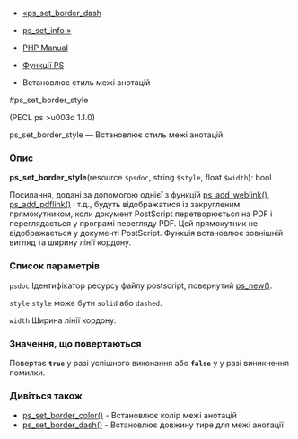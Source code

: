 - [«ps_set_border_dash](function.ps-set-border-dash.md)
- [ps_set_info »](function.ps-set-info.md)

- [PHP Manual](index.md)
- [Функції PS](ref.ps.md)
- Встановлює стиль межі анотацій

#ps_set_border_style

(PECL ps \>u003d 1.1.0)

ps_set_border_style — Встановлює стиль межі анотацій

### Опис

**ps_set_border_style**(resource `$psdoc`, string `$style`, float
`$width`): bool

Посилання, додані за допомогою однієї з функцій
[ps_add_weblink()](function.ps-add-weblink.md),
[ps_add_pdflink()](function.ps-add-pdflink.md) і т.д., будуть
відображатися із закругленим прямокутником, коли документ PostScript
перетворюється на PDF і переглядається у програмі перегляду PDF. Цей
прямокутник не відображається у документі PostScript. Функція
встановлює зовнішній вигляд та ширину лінії кордону.

### Список параметрів

`psdoc`
Ідентифікатор ресурсу файлу postscript, повернутий
[ps_new()](function.ps-new.md).

`style`
`style` може бути `solid` або `dashed`.

`width`
Ширина лінії кордону.

### Значення, що повертаються

Повертає **`true`** у разі успішного виконання або **`false`** у
у разі виникнення помилки.

### Дивіться також

- [ps_set_border_color()](function.ps-set-border-color.md) -
Встановлює колір межі анотацій
- [ps_set_border_dash()](function.ps-set-border-dash.md) -
Встановлює довжину тире для межі анотації
